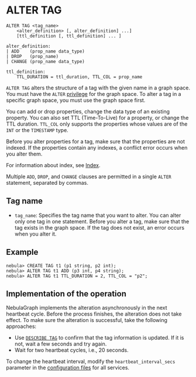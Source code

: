 # ALTER TAG

```ngql
ALTER TAG <tag_name>
    <alter_definition> [, alter_definition] ...]
    [ttl_definition [, ttl_definition] ... ]

alter_definition:
| ADD    (prop_name data_type)
| DROP   (prop_name)
| CHANGE (prop_name data_type)

ttl_definition:
    TTL_DURATION = ttl_duration, TTL_COL = prop_name
```

`ALTER TAG` alters the structure of a tag with the given name in a graph space. You must have the `ALTER` [privilege](../../7.data-security/1.authentication/3.role-list.md) for the graph space. To alter a tag in a specific graph space, you must use the graph space first.

You can add or drop properties, change the data type of an existing property. You can also set TTL (Time-To-Live) for a property, or change the TTL duration. `TTL_COL` only supports the properties whose values are of the `INT` or the `TIMESTAMP` type.

Before you alter properties for a tag, make sure that the properties are not indexed. If the properties contain any indexes, a conflict error occurs when you alter them.

For information about index, see [Index](../14.native-index-statements/1.create-native-index.md).

Multiple `ADD`, `DROP`, and `CHANGE` clauses are permitted in a single `ALTER` statement, separated by commas.

## Tag name

- `tag_name`: Specifies the tag name that you want to alter. You can alter only one tag in one statement. Before you alter a tag, make sure that the tag exists in the graph space. If the tag does not exist, an error occurs when you alter it.

## Example

```ngql
nebula> CREATE TAG t1 (p1 string, p2 int);
nebula> ALTER TAG t1 ADD (p3 int, p4 string);
nebula> ALTER TAG t1 TTL_DURATION = 2, TTL_COL = "p2";
```

## Implementation of the operation

NebulaGraph implements the alteration asynchronously in the next heartbeat cycle. Before the process finishes, the alteration does not take effect. To make sure the alteration is successful, take the following approaches:

- Use [`DESCRIBE TAG`](5.describe-tag.md) to confirm that the tag information is updated. If it is not, wait a few seconds and try again.
- Wait for two heartbeat cycles, i.e., 20 seconds.

To change the heartbeat interval, modify the `heartbeat_interval_secs` parameter in the [configuration files](../../5.configurations-and-logs/1.configurations/1.configurations.md) for all services.
